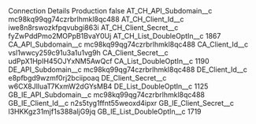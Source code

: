 <?xml version="1.0" encoding="UTF-8"?>
<CustomMetadata xmlns="http://soap.sforce.com/2006/04/metadata" xmlns:xsi="http://www.w3.org/2001/XMLSchema-instance" xmlns:xsd="http://www.w3.org/2001/XMLSchema">
    <label>Connection Details Production</label>
    <protected>false</protected>
    <values>
        <field>AT_CH_API_Subdomain__c</field>
        <value xsi:type="xsd:string">mc98kq99qg74czrbrlhmkl8qc488</value>
    </values>
    <values>
        <field>AT_CH_Client_Id__c</field>
        <value xsi:type="xsd:string">iwe8n8rswozkfpqvubgi863i</value>
    </values>
    <values>
        <field>AT_CH_Client_Secret__c</field>
        <value xsi:type="xsd:string">fyZwPddPmo2MOPpB1BvaY0Uj</value>
    </values>
    <values>
        <field>AT_CH_List_DoubleOptIn__c</field>
        <value xsi:type="xsd:string">1867</value>
    </values>
    <values>
        <field>CA_API_Subdomain__c</field>
        <value xsi:type="xsd:string">mc98kq99qg74czrbrlhmkl8qc488</value>
    </values>
    <values>
        <field>CA_Client_Id__c</field>
        <value xsi:type="xsd:string">vsl1wwcy259c91u3a1u1vg9h</value>
    </values>
    <values>
        <field>CA_Client_Secret__c</field>
        <value xsi:type="xsd:string">udPpX1HpIH45OJYxNM5AwQcf</value>
    </values>
    <values>
        <field>CA_List_DoubleOptIn__c</field>
        <value xsi:type="xsd:string">1190</value>
    </values>
    <values>
        <field>DE_API_Subdomain__c</field>
        <value xsi:type="xsd:string">mc98kq99qg74czrbrlhmkl8qc488</value>
    </values>
    <values>
        <field>DE_Client_Id__c</field>
        <value xsi:type="xsd:string">e8pfbgd9wzmf0rj2bciipoaq</value>
    </values>
    <values>
        <field>DE_Client_Secret__c</field>
        <value xsi:type="xsd:string">w6CX8JlIuaT7KxmW2dGYsMB4</value>
    </values>
    <values>
        <field>DE_List_DoubleOptIn__c</field>
        <value xsi:type="xsd:string">1125</value>
    </values>
    <values>
        <field>GB_IE_API_Subdomain__c</field>
        <value xsi:type="xsd:string">mc98kq99qg74czrbrlhmkl8qc488</value>
    </values>
    <values>
        <field>GB_IE_Client_Id__c</field>
        <value xsi:type="xsd:string">n2s5tyg1ffnt55weoxd4ipxr</value>
    </values>
    <values>
        <field>GB_IE_Client_Secret__c</field>
        <value xsi:type="xsd:string">l3HKKgz31mjf1s388aljG9jq</value>
    </values>
    <values>
        <field>GB_IE_List_DoubleOptIn__c</field>
        <value xsi:type="xsd:string">1719</value>
    </values>
</CustomMetadata>
